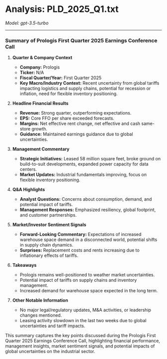 # Analysis: PLD_2025_Q1.txt

*Model: gpt-3.5-turbo*

---

### Summary of Prologis First Quarter 2025 Earnings Conference Call

1. **Quarter & Company Context**
   - **Company:** Prologis
   - **Ticker:** N/A
   - **Fiscal Quarter/Year:** First Quarter 2025
   - **Key Macro/Industry Context:** Recent uncertainty from global tariffs impacting logistics and supply chains, potential for recession or inflation, need for flexible inventory positioning.

2. **Headline Financial Results**
   - **Revenue:** Strong quarter, outperforming expectations.
   - **EPS:** Core FFO per share exceeded forecasts.
   - **Margins:** Net effective rent change, net effective and cash same-store growth.
   - **Guidance:** Maintained earnings guidance due to global uncertainties.

3. **Management Commentary**
   - **Strategic Initiatives:** Leased 58 million square feet, broke ground on build-to-suit developments, expanded power capacity for data centers.
   - **Market Updates:** Industrial fundamentals improving, focus on flexible inventory positioning.

4. **Q&A Highlights**
   - **Analyst Questions:** Concerns about consumption, demand, and potential impact of tariffs.
   - **Management Responses:** Emphasized resiliency, global footprint, and customer partnerships.

5. **Market/Investor Sentiment Signals**
   - **Forward-Looking Commentary:** Expectations of increased warehouse space demand in a disconnected world, potential shifts in supply chain dynamics.
   - **Surprises:** Replacement costs and rents increasing due to inflationary effects of tariffs.

6. **Takeaways**
   - Prologis remains well-positioned to weather market uncertainties.
   - Potential impact of tariffs on supply chains and inventory management.
   - Increased demand for warehouse space expected in the long term.

7. **Other Notable Information**
   - No major legal/regulatory updates, M&A activities, or leadership changes mentioned.
   - Leasing activity slowdown in the last two weeks due to global uncertainties and tariff impacts.

This summary captures the key points discussed during the Prologis First Quarter 2025 Earnings Conference Call, highlighting financial performance, management insights, market sentiment signals, and potential impacts of global uncertainties on the industrial sector.